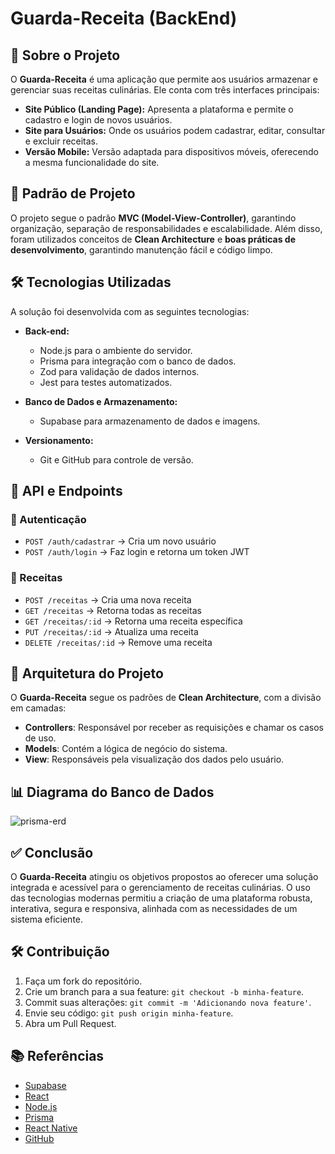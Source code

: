 # Guarda-Receita (BackEnd)

## 📌 Sobre o Projeto
O **Guarda-Receita** é uma aplicação que permite aos usuários armazenar e gerenciar suas receitas culinárias. Ele conta com três interfaces principais:

- **Site Público (Landing Page):** Apresenta a plataforma e permite o cadastro e login de novos usuários.
- **Site para Usuários:** Onde os usuários podem cadastrar, editar, consultar e excluir receitas.
- **Versão Mobile:** Versão adaptada para dispositivos móveis, oferecendo a mesma funcionalidade do site.

## 📐 Padrão de Projeto
O projeto segue o padrão **MVC (Model-View-Controller)**, garantindo organização, separação de responsabilidades e escalabilidade. Além disso, foram utilizados conceitos de **Clean Architecture** e **boas práticas de desenvolvimento**, garantindo manutenção fácil e código limpo.

## 🛠️ Tecnologias Utilizadas
A solução foi desenvolvida com as seguintes tecnologias:

- **Back-end:**
  - Node.js para o ambiente do servidor.
  - Prisma para integração com o banco de dados.
  - Zod para validação de dados internos.
  - Jest para testes automatizados.

- **Banco de Dados e Armazenamento:**
  - Supabase para armazenamento de dados e imagens.

- **Versionamento:**
  - Git e GitHub para controle de versão.

## 🔌 API e Endpoints
### 🔹 Autenticação
- `POST /auth/cadastrar` → Cria um novo usuário
- `POST /auth/login` → Faz login e retorna um token JWT

### 🔹 Receitas
- `POST /receitas` → Cria uma nova receita
- `GET /receitas` → Retorna todas as receitas
- `GET /receitas/:id` → Retorna uma receita específica
- `PUT /receitas/:id` → Atualiza uma receita
- `DELETE /receitas/:id` → Remove uma receita

## 📜 Arquitetura do Projeto
O **Guarda-Receita** segue os padrões de **Clean Architecture**, com a divisão em camadas:
- **Controllers**: Responsável por receber as requisições e chamar os casos de uso.
- **Models**: Contém a lógica de negócio do sistema.
- **View**: Responsáveis pela visualização dos dados pelo usuário.

## 📊 Diagrama do Banco de Dados
![prisma-erd](https://github.com/user-attachments/assets/61227c98-3c47-46f6-9201-008688d5c457)

## ✅ Conclusão
O **Guarda-Receita** atingiu os objetivos propostos ao oferecer uma solução integrada e acessível para o gerenciamento de receitas culinárias. O uso das tecnologias modernas permitiu a criação de uma plataforma robusta, interativa, segura e responsiva, alinhada com as necessidades de um sistema eficiente.

## 🛠 Contribuição
1. Faça um fork do repositório.
2. Crie um branch para a sua feature: `git checkout -b minha-feature`.
3. Commit suas alterações: `git commit -m 'Adicionando nova feature'`.
4. Envie seu código: `git push origin minha-feature`.
5. Abra um Pull Request.

## 📚 Referências
- [Supabase](https://supabase.com/)
- [React](https://react.dev/)
- [Node.js](https://nodejs.org/en/docs)
- [Prisma](https://www.prisma.io/docs)
- [React Native](https://reactnative.dev/docs/getting-started)
- [GitHub](https://github.com/)
